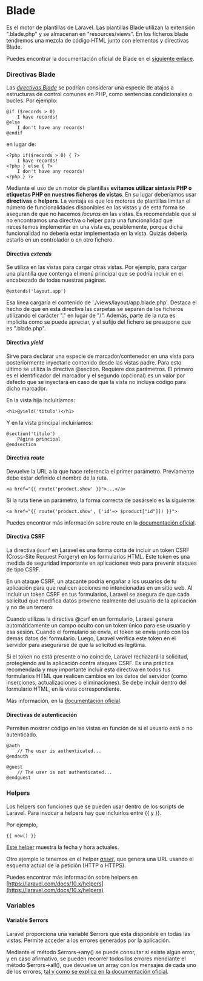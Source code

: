 # Blade

Es el motor de plantillas de Laravel. Las plantillas Blade utilizan la extensión ".blade.php" y se almacenan en "resources/views". En los ficheros blade tendremos una mezcla de código HTML junto con elementos y directivas Blade.

Puedes encontrar la documentación oficial de Blade en el [siguiente enlace](https://laravel.com/docs/10.x/blade).

### Directivas Blade

Las [_directivas Blade_](https://laravel.com/docs/10.x/blade#blade-directives) se podrían considerar una especie de atajos a estructuras de control comunes en PHP, como sentencias condicionales o bucles. Por ejemplo:

```
@if ($records > 0)
    I have records!
@else
    I don't have any records!
@endif
```

en lugar de:

```
<?php if($records > 0) { ?>  
    I have records!  
<?php } else { ?>  
    I don't have any records!  
<?php } ?>
```

Mediante el uso de un motor de plantillas **evitamos utilizar sintaxis PHP o etiquetas PHP en nuestros ficheros de vistas**. En su lugar deberíamos usar **directivas** o **helpers**. La ventaja es que los motores de plantillas limitan el número de funcionalidades disponibles en las vistas y de esta forma se aseguran de que no hacemos _locuras_ en las vistas. Es recomendable que si no encontramos una directiva o helper para una funcionalidad que necesitemos implementar en una vista es, posiblemente, porque dicha funcionalidad no debería estar implementada en la vista. Quizás debería estarlo en un controlador o en otro fichero.

#### Directiva _extends_

Se utiliza en las vistas para cargar otras vistas. Por ejemplo, para cargar una plantilla que contenga el menú principal que se podría incluir en el encabezado de todas nuestras páginas.

```
@extends('layout.app')
```

Esa línea cargaría el contenido de './views/layout/app.blade.php'. Destaca el hecho de que en esta directiva las carpetas se separan de los ficheros utilizando el carácter "." en lugar de "/". Además, parte de la ruta es implícita como se puede apreciar, y el sufijo del fichero se presupone que es ".blade.php".

#### Directiva _yield_

Sirve para declarar una especie de marcador/contenedor en una vista para posteriormente inyectarle contenido desde las vistas padre. Para esto último se utiliza la directiva @section. Requiere dos parámetros. El primero es el identificador del marcador y el segundo (opcional) es un valor por defecto que se inyectará en caso de que la vista no incluya código para dicho marcador.

En la vista hija incluiríamos:

```
<h1>@yield('titulo')</h1>
```

Y en la vista principal incluiríamos:

```
@section('titulo')
    Página principal
@endsection
```

#### Directiva _route_

Devuelve la URL a la que hace referencia el primer parámetro. Previamente debe estar definido el nombre de la ruta.

```
<a href="{{ route('product.show' }}">...</a>
```

Si la ruta tiene un parámetro, la forma correcta de pasárselo es la siguiente:

```
<a href="{{ route('product.show', ['id'=> $product["id"]]) }}">
```

Puedes encontrar más información sobre route en la [documentación oficial](https://laravel.com/docs/10.x/routing#generating-urls-to-named-routes).

#### Directiva CSRF

La directiva `@csrf` en Laravel es una forma corta de incluir un token CSRF (Cross-Site Request Forgery) en los formularios HTML. Este token es una medida de seguridad importante en aplicaciones web para prevenir ataques de tipo CSRF.

En un ataque CSRF, un atacante podría engañar a los usuarios de tu aplicación para que realicen acciones no intencionadas en un sitio web. Al incluir un token CSRF en tus formularios, Laravel se asegura de que cada solicitud que modifica datos proviene realmente del usuario de la aplicación y no de un tercero.

Cuando utilizas la directiva @csrf en un formulario, Laravel genera automáticamente un campo oculto con un token único para ese usuario y esa sesión. Cuando el formulario se envía, el token se envía junto con los demás datos del formulario. Luego, Laravel verifica este token en el servidor para asegurarse de que la solicitud es legítima.

Si el token no está presente o no coincide, Laravel rechazará la solicitud, protegiendo así la aplicación contra ataques CSRF. Es una práctica recomendada y muy importante incluir esta directiva en todos tus formularios HTML que realicen cambios en los datos del servidor (como inserciones, actualizaciones o eliminaciones). Se debe incluir dentro del formulario HTML, en la vista correspondiente.

Más información, en la [documentación oficial](https://laravel.com/docs/9.x/blade#csrf-field).

#### Directivas de autenticación

Permiten mostrar código en las vistas en función de si el usuario está o no autenticado.

```
@auth
    // The user is authenticated...
@endauth

@guest
    // The user is not authenticated...
@endguest
```

### Helpers

Los helpers son funciones que se pueden usar dentro de los scripts de Laravel. Para invocar a helpers hay que incluirlos entre \{{ y \}}.

Por ejemplo,

```
{{ now() }}
```

[Este helper](https://laravel.com/docs/10.x/helpers#method-now) muestra la fecha y hora actuales.

Otro ejemplo lo tenemos en el helper [_asset_](https://laravel.com/docs/9.x/helpers#method-asset), que genera una URL usando el esquema actual de la petición (HTTP o HTTPS).

Puedes encontrar más información sobre helpers en [https://laravel.com/docs/10.x/helpers](https://laravel.com/docs/10.x/helpers)

### Variables

#### Variable $errors

Laravel proporciona una variable $errors que está disponible en todas las vistas. Permite acceder a los errores generados por la aplicación.

Mediante el método $errors->any() se puede consultar si existe algún error, y en caso afirmativo, se pueden recorrer todos los errores mendiante el método $errors->all(), que devuelve un array con los mensajes de cada uno de los errores, [tal y como se explica en la documentación oficial](https://laravel.com/docs/10.x/validation#quick-displaying-the-validation-errors).
